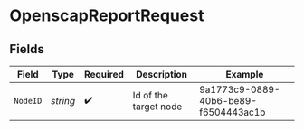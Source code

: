 # OpenscapReportRequest


## Fields

| Field                                | Type                                 | Required                             | Description                          | Example                              |
| ------------------------------------ | ------------------------------------ | ------------------------------------ | ------------------------------------ | ------------------------------------ |
| `NodeID`                             | *string*                             | :heavy_check_mark:                   | Id of the target node                | 9a1773c9-0889-40b6-be89-f6504443ac1b |